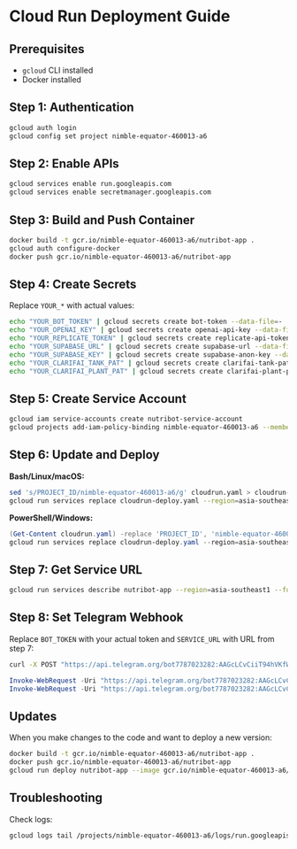 # Cloud Run Deployment Guide

## Prerequisites
- `gcloud` CLI installed
- Docker installed

## Step 1: Authentication
```bash
gcloud auth login
gcloud config set project nimble-equator-460013-a6
```

## Step 2: Enable APIs
```bash
gcloud services enable run.googleapis.com
gcloud services enable secretmanager.googleapis.com
```

## Step 3: Build and Push Container
```bash
docker build -t gcr.io/nimble-equator-460013-a6/nutribot-app .
gcloud auth configure-docker
docker push gcr.io/nimble-equator-460013-a6/nutribot-app
```

## Step 4: Create Secrets
Replace `YOUR_*` with actual values:

```bash
echo "YOUR_BOT_TOKEN" | gcloud secrets create bot-token --data-file=-
echo "YOUR_OPENAI_KEY" | gcloud secrets create openai-api-key --data-file=-
echo "YOUR_REPLICATE_TOKEN" | gcloud secrets create replicate-api-token --data-file=-
echo "YOUR_SUPABASE_URL" | gcloud secrets create supabase-url --data-file=-
echo "YOUR_SUPABASE_KEY" | gcloud secrets create supabase-anon-key --data-file=-
echo "YOUR_CLARIFAI_TANK_PAT" | gcloud secrets create clarifai-tank-pat --data-file=-
echo "YOUR_CLARIFAI_PLANT_PAT" | gcloud secrets create clarifai-plant-pat --data-file=-
```

## Step 5: Create Service Account
```bash
gcloud iam service-accounts create nutribot-service-account
gcloud projects add-iam-policy-binding nimble-equator-460013-a6 --member="serviceAccount:nutribot-service-account@nimble-equator-460013-a6.iam.gserviceaccount.com" --role="roles/secretmanager.secretAccessor"
```

## Step 6: Update and Deploy
**Bash/Linux/macOS:**
```bash
sed 's/PROJECT_ID/nimble-equator-460013-a6/g' cloudrun.yaml > cloudrun-deploy.yaml
gcloud run services replace cloudrun-deploy.yaml --region=asia-southeast1
```

**PowerShell/Windows:**
```powershell
(Get-Content cloudrun.yaml) -replace 'PROJECT_ID', 'nimble-equator-460013-a6' | Set-Content cloudrun-deploy.yaml
gcloud run services replace cloudrun-deploy.yaml --region=asia-southeast1
```

## Step 7: Get Service URL
```bash
gcloud run services describe nutribot-app --region=asia-southeast1 --format="value(status.url)"
```

## Step 8: Set Telegram Webhook
Replace `BOT_TOKEN` with your actual token and `SERVICE_URL` with URL from step 7:

```bash
curl -X POST "https://api.telegram.org/bot7787023282:AAGcLCvCiiT94hVKfWzSzMtz5WNtnJE1Axo/setWebhook" -H "Content-Type: application/json" -d '{"url": "https://nutribot-app-7ksso7ovsa-as.a.run.app/webhook"}'
```
```powershell
Invoke-WebRequest -Uri "https://api.telegram.org/bot7787023282:AAGcLCvCiiT94hVKfWzSzMtz5WNtnJE1Axo/setWebhook" -Method POST -Headers @{"Content-Type"="application/json"} -Body '{"url":"https://nutribot-app-7ksso7ovsa-as.a.run.app/webhook"}'
Invoke-WebRequest -Uri "https://api.telegram.org/bot7787023282:AAGcLCvCiiT94hVKfWzSzMtz5WNtnJE1Axo/setWebhook" -Method POST -Headers @{"Content-Type"="application/json"} -Body '{"url":"https://nutribot-app-340554908049.asia-southeast1.run.app/webhook"}'

```
## Updates
When you make changes to the code and want to deploy a new version:

```bash
docker build -t gcr.io/nimble-equator-460013-a6/nutribot-app .
docker push gcr.io/nimble-equator-460013-a6/nutribot-app
gcloud run deploy nutribot-app --image gcr.io/nimble-equator-460013-a6/nutribot-app --region=asia-southeast1
```

## Troubleshooting
Check logs:
```bash
gcloud logs tail /projects/nimble-equator-460013-a6/logs/run.googleapis.com%2Fstdout --region=asia-southeast1
```